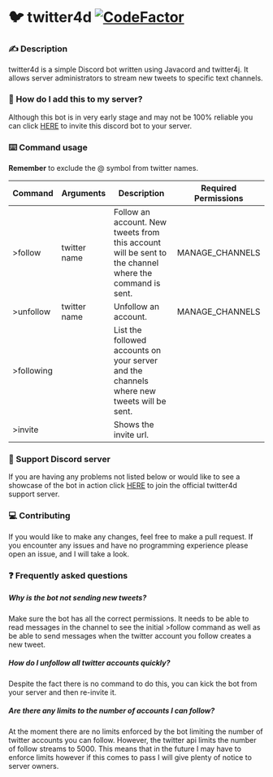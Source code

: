 # :bird: twitter4d [![CodeFactor](https://www.codefactor.io/repository/github/kdaniel2410/twitter4d/badge/master)](https://www.codefactor.io/repository/github/kdaniel2410/twitter4d/overview/master)

### :writing_hand: Description
twitter4d is a simple Discord bot written using Javacord and twitter4j. It allows server administrators to stream new tweets to specific text channels.

### :link: How do I add this to my server?
Although this bot is in very early stage and may not be 100% reliable you can click [HERE](https://discord.com/api/oauth2/authorize?client_id=810925444756668417&permissions=18496&scope=bot) to invite this discord bot to your server.

### :keyboard: Command usage
**Remember** to exclude the @ symbol from twitter names.

| Command | Arguments | Description | Required Permissions |
| ------- | --------- | ----------- | -------------------- |
| \>follow | twitter name | Follow an account. New tweets from this account will be sent to the channel where the command is sent. | MANAGE_CHANNELS |
| \>unfollow | twitter name | Unfollow an account. | MANAGE_CHANNELS |
| \>following |  | List the followed accounts on your server and the channels where new tweets will be sent. |
| \>invite |  | Shows the invite url. |

### :microphone: Support Discord server
If you are having any problems not listed below or would like to see a showcase of the bot in action click [HERE](https://discord.gg/nwTBrMYQtn) to join the official twitter4d support server.

### :computer: Contributing
If you would like to make any changes, feel free to make a pull request. If you encounter any issues and have no programming experience please open an issue, and I will take a look. 

### :question: Frequently asked questions
##### Why is the bot not sending new tweets?
Make sure the bot has all the correct permissions. It needs to be able to read messages in the channel to see the initial >follow command as well as be able to send messages when the twitter account you follow creates a new tweet.


##### How do I unfollow all twitter accounts quickly?
Despite the fact there is no command to do this, you can kick the bot from your server and then re-invite it. 

##### Are there any limits to the number of accounts I can follow?
At the moment there are no limits enforced by the bot limiting the number of twitter accounts you can follow. However, the twitter api limits the number of follow streams to 5000. This means that in the future I may have to enforce limits however if this comes to pass I will give plenty of notice to server owners.